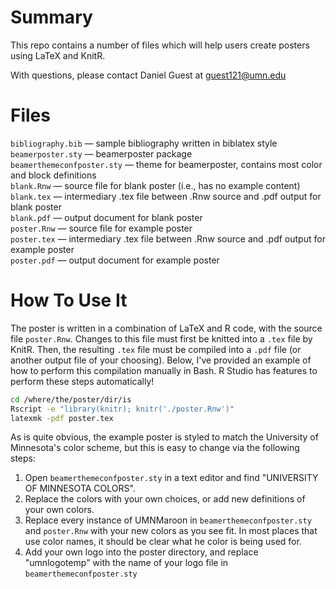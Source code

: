 Summary
=======

This repo contains a number of files which will help users create posters using LaTeX and KnitR. 

With questions, please contact Daniel Guest at guest121@umn.edu

Files
=====

``bibliography.bib`` &mdash; sample bibliography written in biblatex style   
``beamerposter.sty`` &mdash; beamerposter package   
``beamerthemeconfposter.sty`` &mdash; theme for beamerposter, contains most color and block definitions   
``blank.Rnw`` &mdash; source file for blank poster (i.e., has no example content)   
``blank.tex`` &mdash; intermediary .tex file between .Rnw source and .pdf output for blank poster   
``blank.pdf`` &mdash; output document for blank poster   
``poster.Rnw`` &mdash; source file for example poster   
``poster.tex`` &mdash; intermediary .tex file between .Rnw source and .pdf output for example poster   
``poster.pdf`` &mdash; output document for example poster   

How To Use It
=============

The poster is written in a combination of LaTeX and R code, with the source file ``poster.Rnw``. Changes to this file must first be knitted into a ``.tex`` file by KnitR. Then, the resulting ``.tex`` file must be compiled into a ``.pdf`` file (or another output file of your choosing). Below, I've provided an example of how to perform this compilation manually in Bash. R Studio has features to perform these steps automatically!

```bash
cd /where/the/poster/dir/is
Rscript -e "library(knitr); knitr('./poster.Rnw')"
latexmk -pdf poster.tex
```

As is quite obvious, the example poster is styled to match the University of Minnesota's color scheme, but this is easy to change via the following steps:
1. Open ``beamerthemeconfposter.sty`` in a text editor and find "UNIVERSITY OF MINNESOTA COLORS".
2. Replace the colors with your own choices, or add new definitions of your own colors.
3. Replace every instance of UMNMaroon in ``beamerthemeconfposter.sty`` and ``poster.Rnw`` with your new colors as you see fit. In most places that use color names, it should be clear what he color is being used for.
4. Add your own logo into the poster directory, and replace "umnlogotemp" with the name of your logo file in ``beamerthemeconfposter.sty``
